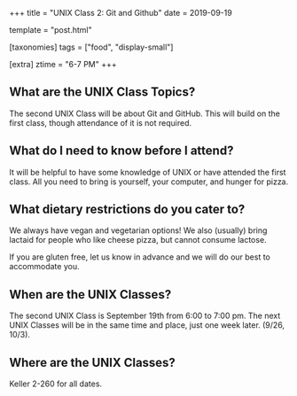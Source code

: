 +++
title = "UNIX Class 2: Git and Github"
date = 2019-09-19

template = "post.html"

[taxonomies]
tags = ["food", "display-small"]

[extra]
ztime = "6-7 PM"
+++

<!-- more -->

## What are the UNIX Class Topics?

The second UNIX Class will be about Git and GitHub. This will build on the first class, though attendance of it is not required.

## What do I need to know before I attend?

It will be helpful to have some knowledge of UNIX or have attended the first class. All you need to bring is yourself, your computer, and hunger for pizza. 

## What dietary restrictions do you cater to?

We always have vegan and vegetarian options! We also (usually) bring lactaid for people who like cheese pizza, but cannot consume lactose. 

If you are gluten free, let us know in advance and we will do our best to accommodate you.

## When are the UNIX Classes?
The second UNIX Class is September 19th from 6:00 to 7:00 pm. The next UNIX Classes will be in the same time and place, just one week later. (9/26, 10/3).

## Where are the UNIX Classes?
Keller 2-260 for all dates.
